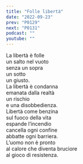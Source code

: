 ```yaml
---
title: "Folle libertà"
date: "2022-09-23"
prev: "P0129"
next: "P0131"
podcast: ""
youtube: ""
---
```


La libertà è folle  
un salto nel vuoto  
senza un sopra  
un sotto  
un giusto.  
La libertà è condanna  
emanata dalla realtà  
un rischio  
e una disobbedienza.  
Libertà come benzina  
sul fuoco della vita  
espande l’incendio  
cancella ogni confine  
abbatte ogni barriera.  
L’uomo non è pronto  
al calore che diventa bruciore  
al gioco di resistenza.
